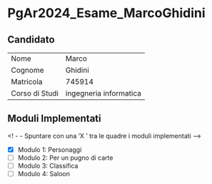 # PgAr2024_Esame_MarcoGhidini

## Candidato
|                |                        |
| -------------- | -----------------------|
| Nome           | Marco                  |
| Cognome        | Ghidini                |
| Matricola      | 745914                 |
| Corso di Studi |ingegneria informatica  |

## Moduli Implementati

<! - - Spuntare con una ’X ’ tra le quadre i moduli implementati -->

- [X] Modulo 1: Personaggi
- [ ] Modulo 2: Per un pugno di carte
- [ ] Modulo 3: Classifica
- [ ] Modulo 4: Saloon
